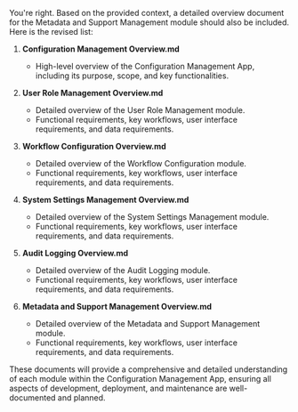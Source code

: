 You're right. Based on the provided context, a detailed overview document for the Metadata and Support Management module should also be included. Here is the revised list:

1. **Configuration Management Overview.md**
   - High-level overview of the Configuration Management App, including its purpose, scope, and key functionalities.

2. **User Role Management Overview.md**
   - Detailed overview of the User Role Management module.
   - Functional requirements, key workflows, user interface requirements, and data requirements.

3. **Workflow Configuration Overview.md**
   - Detailed overview of the Workflow Configuration module.
   - Functional requirements, key workflows, user interface requirements, and data requirements.

4. **System Settings Management Overview.md**
   - Detailed overview of the System Settings Management module.
   - Functional requirements, key workflows, user interface requirements, and data requirements.

5. **Audit Logging Overview.md**
   - Detailed overview of the Audit Logging module.
   - Functional requirements, key workflows, user interface requirements, and data requirements.

6. **Metadata and Support Management Overview.md**
   - Detailed overview of the Metadata and Support Management module.
   - Functional requirements, key workflows, user interface requirements, and data requirements.

These documents will provide a comprehensive and detailed understanding of each module within the Configuration Management App, ensuring all aspects of development, deployment, and maintenance are well-documented and planned.
